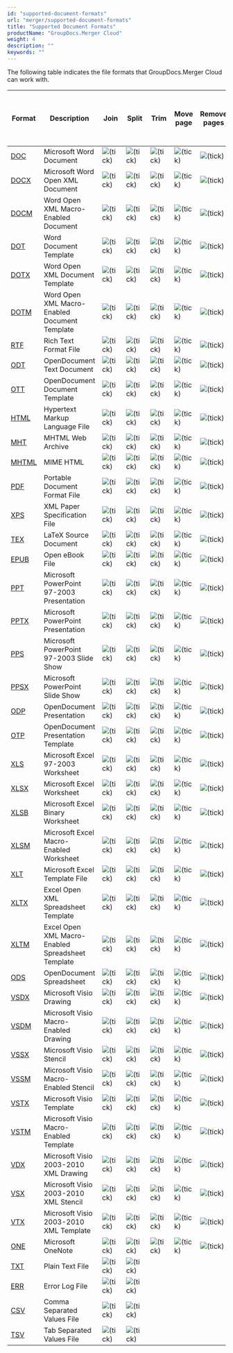 ```yaml
---
id: "supported-document-formats"
url: "merger/supported-document-formats"
title: "Supported Document Formats"
productName: "GroupDocs.Merger Cloud"
weight: 4
description: ""
keywords: ""
---
```


The following table indicates the file formats that GroupDocs.Merger Cloud can work with.

|Format|Description|Join|Split|Trim|Move page|Remove pages|Swap pages|Change page orientation|Rotate pages|Cross-format merge to PDF / XPS|Cross-format merge to DOC / DOCX
|---|---|---|---|---|---|---|---|---|---|---|---
|[DOC](https://wiki.fileformat.com/word-processing/doc/)|Microsoft Word Document| ![(tick)](/merger/images/check.png) | ![(tick)](/merger/images/check.png) | ![(tick)](/merger/images/check.png) | ![(tick)](/merger/images/check.png) | ![(tick)](/merger/images/check.png) | ![(tick)](/merger/images/check.png) | ![(tick)](/merger/images/check.png) || ![(tick)](/merger/images/check.png) |
|[DOCX](https://wiki.fileformat.com/word-processing/docx/)|Microsoft Word Open XML Document| ![(tick)](/merger/images/check.png) | ![(tick)](/merger/images/check.png) | ![(tick)](/merger/images/check.png) | ![(tick)](/merger/images/check.png) | ![(tick)](/merger/images/check.png) | ![(tick)](/merger/images/check.png) | ![(tick)](/merger/images/check.png) || ![(tick)](/merger/images/check.png) |
|[DOCM](https://wiki.fileformat.com/word-processing/docm/)|Word Open XML Macro-Enabled Document| ![(tick)](/merger/images/check.png) | ![(tick)](/merger/images/check.png) | ![(tick)](/merger/images/check.png) | ![(tick)](/merger/images/check.png) | ![(tick)](/merger/images/check.png) | ![(tick)](/merger/images/check.png) | ![(tick)](/merger/images/check.png) || ![(tick)](/merger/images/check.png) |
|[DOT](https://wiki.fileformat.com/word-processing/dot/)|Word Document Template| ![(tick)](/merger/images/check.png) | ![(tick)](/merger/images/check.png) | ![(tick)](/merger/images/check.png) | ![(tick)](/merger/images/check.png) | ![(tick)](/merger/images/check.png) | ![(tick)](/merger/images/check.png) | ![(tick)](/merger/images/check.png) || ![(tick)](/merger/images/check.png) |
|[DOTX](https://wiki.fileformat.com/word-processing/dotx/)|Word Open XML Document Template| ![(tick)](/merger/images/check.png) | ![(tick)](/merger/images/check.png) | ![(tick)](/merger/images/check.png) | ![(tick)](/merger/images/check.png) | ![(tick)](/merger/images/check.png) | ![(tick)](/merger/images/check.png) | ![(tick)](/merger/images/check.png) || ![(tick)](/merger/images/check.png) |
|[DOTM](https://wiki.fileformat.com/word-processing/dotm/)|Word Open XML Macro-Enabled Document Template| ![(tick)](/merger/images/check.png) | ![(tick)](/merger/images/check.png) | ![(tick)](/merger/images/check.png) | ![(tick)](/merger/images/check.png) | ![(tick)](/merger/images/check.png) | ![(tick)](/merger/images/check.png) | ![(tick)](/merger/images/check.png) || ![(tick)](/merger/images/check.png) |
|[RTF](https://wiki.fileformat.com/word-processing/rtf/)|Rich Text Format File| ![(tick)](/merger/images/check.png) | ![(tick)](/merger/images/check.png) | ![(tick)](/merger/images/check.png) | ![(tick)](/merger/images/check.png) | ![(tick)](/merger/images/check.png) | ![(tick)](/merger/images/check.png) | ![(tick)](/merger/images/check.png) || ![(tick)](/merger/images/check.png) |
|[ODT](https://wiki.fileformat.com/word-processing/odt/)|OpenDocument Text Document| ![(tick)](/merger/images/check.png) | ![(tick)](/merger/images/check.png) | ![(tick)](/merger/images/check.png) | ![(tick)](/merger/images/check.png) | ![(tick)](/merger/images/check.png) | ![(tick)](/merger/images/check.png) | ![(tick)](/merger/images/check.png) || ![(tick)](/merger/images/check.png) |
|[OTT](https://wiki.fileformat.com/word-processing/ott/)|OpenDocument Document Template| ![(tick)](/merger/images/check.png) | ![(tick)](/merger/images/check.png) | ![(tick)](/merger/images/check.png) | ![(tick)](/merger/images/check.png) | ![(tick)](/merger/images/check.png) | ![(tick)](/merger/images/check.png) | ![(tick)](/merger/images/check.png) || ![(tick)](/merger/images/check.png) |
|[HTML](https://wiki.fileformat.com/web/html/)|Hypertext Markup Language File| ![(tick)](/merger/images/check.png) | ![(tick)](/merger/images/check.png) | ![(tick)](/merger/images/check.png) | ![(tick)](/merger/images/check.png) | ![(tick)](/merger/images/check.png) | ![(tick)](/merger/images/check.png) | ![(tick)](/merger/images/check.png) || ![(tick)](/merger/images/check.png) |
|[MHT](https://wiki.fileformat.com/web/mhtml/)|MHTML Web Archive| ![(tick)](/merger/images/check.png) | ![(tick)](/merger/images/check.png) | ![(tick)](/merger/images/check.png) | ![(tick)](/merger/images/check.png) | ![(tick)](/merger/images/check.png) | ![(tick)](/merger/images/check.png) | ![(tick)](/merger/images/check.png) |
|[MHTML](https://wiki.fileformat.com/web/mhtml/)|MIME HTML| ![(tick)](/merger/images/check.png) | ![(tick)](/merger/images/check.png) | ![(tick)](/merger/images/check.png) | ![(tick)](/merger/images/check.png) | ![(tick)](/merger/images/check.png) | ![(tick)](/merger/images/check.png) | ![(tick)](/merger/images/check.png) |
|[PDF](https://wiki.fileformat.com/view/pdf/)|Portable Document Format File| ![(tick)](/merger/images/check.png) | ![(tick)](/merger/images/check.png) | ![(tick)](/merger/images/check.png) | ![(tick)](/merger/images/check.png) | ![(tick)](/merger/images/check.png) | ![(tick)](/merger/images/check.png) | ![(tick)](/merger/images/check.png) | ![(tick)](/merger/images/check.png) || ![(tick)](/merger/images/check.png) |![(tick)](/merger/images/check.png) |
|[XPS](https://wiki.fileformat.com/page-description-language/xps/)|XML Paper Specification File| ![(tick)](/merger/images/check.png) | ![(tick)](/merger/images/check.png) | ![(tick)](/merger/images/check.png) | ![(tick)](/merger/images/check.png) | ![(tick)](/merger/images/check.png) | ![(tick)](/merger/images/check.png) | ![(tick)](/merger/images/check.png) | ![(tick)](/merger/images/check.png) || ![(tick)](/merger/images/check.png) |![(tick)](/merger/images/check.png) |
|[TEX](https://wiki.fileformat.com/page-description-language/tex/)|LaTeX Source Document| ![(tick)](/merger/images/check.png) | ![(tick)](/merger/images/check.png) | ![(tick)](/merger/images/check.png) | ![(tick)](/merger/images/check.png) | ![(tick)](/merger/images/check.png) | ![(tick)](/merger/images/check.png) | ![(tick)](/merger/images/check.png) | ![(tick)](/merger/images/check.png) || ![(tick)](/merger/images/check.png) |![(tick)](/merger/images/check.png) |
|[EPUB](https://wiki.fileformat.com/ebook/epub/)|Open eBook File| ![(tick)](/merger/images/check.png) | ![(tick)](/merger/images/check.png) | ![(tick)](/merger/images/check.png) | ![(tick)](/merger/images/check.png) | ![(tick)](/merger/images/check.png) | ![(tick)](/merger/images/check.png) | ![(tick)](/merger/images/check.png) | ![(tick)](/merger/images/check.png) || ![(tick)](/merger/images/check.png) |![(tick)](/merger/images/check.png) |
|[PPT](https://wiki.fileformat.com/presentation/ppt/)|Microsoft PowerPoint 97-2003 Presentation| ![(tick)](/merger/images/check.png) | ![(tick)](/merger/images/check.png) | ![(tick)](/merger/images/check.png) | ![(tick)](/merger/images/check.png) | ![(tick)](/merger/images/check.png) | ![(tick)](/merger/images/check.png) | ![(tick)](/merger/images/check.png) || ![(tick)](/merger/images/check.png) |
|[PPTX](https://wiki.fileformat.com/presentation/pptx/)|Microsoft PowerPoint Presentation| ![(tick)](/merger/images/check.png) | ![(tick)](/merger/images/check.png) | ![(tick)](/merger/images/check.png) | ![(tick)](/merger/images/check.png) | ![(tick)](/merger/images/check.png) | ![(tick)](/merger/images/check.png) | ![(tick)](/merger/images/check.png) || ![(tick)](/merger/images/check.png) |
|[PPS](https://wiki.fileformat.com/presentation/pps/)|Microsoft PowerPoint 97-2003 Slide Show| ![(tick)](/merger/images/check.png) | ![(tick)](/merger/images/check.png) | ![(tick)](/merger/images/check.png) | ![(tick)](/merger/images/check.png) | ![(tick)](/merger/images/check.png) | ![(tick)](/merger/images/check.png) | ![(tick)](/merger/images/check.png) || ![(tick)](/merger/images/check.png) |
|[PPSX](https://wiki.fileformat.com/presentation/ppsx/)|Microsoft PowerPoint Slide Show| ![(tick)](/merger/images/check.png) | ![(tick)](/merger/images/check.png) | ![(tick)](/merger/images/check.png) | ![(tick)](/merger/images/check.png) | ![(tick)](/merger/images/check.png) | ![(tick)](/merger/images/check.png) | ![(tick)](/merger/images/check.png) || ![(tick)](/merger/images/check.png) |
|[ODP](https://wiki.fileformat.com/presentation/odp/)|OpenDocument Presentation| ![(tick)](/merger/images/check.png) | ![(tick)](/merger/images/check.png) | ![(tick)](/merger/images/check.png) | ![(tick)](/merger/images/check.png) | ![(tick)](/merger/images/check.png) | ![(tick)](/merger/images/check.png) | ![(tick)](/merger/images/check.png) || ![(tick)](/merger/images/check.png) |
|[OTP](https://wiki.fileformat.com/presentation/otp/)|OpenDocument Presentation Template| ![(tick)](/merger/images/check.png) | ![(tick)](/merger/images/check.png) | ![(tick)](/merger/images/check.png) | ![(tick)](/merger/images/check.png) | ![(tick)](/merger/images/check.png) | ![(tick)](/merger/images/check.png) | ![(tick)](/merger/images/check.png) || ![(tick)](/merger/images/check.png) |
|[XLS](https://wiki.fileformat.com/spreadsheet/xls/)|Microsoft Excel 97-2003 Worksheet| ![(tick)](/merger/images/check.png) | ![(tick)](/merger/images/check.png) | ![(tick)](/merger/images/check.png) | ![(tick)](/merger/images/check.png) | ![(tick)](/merger/images/check.png) | ![(tick)](/merger/images/check.png) | ![(tick)](/merger/images/check.png) || ![(tick)](/merger/images/check.png) |
|[XLSX](https://wiki.fileformat.com/spreadsheet/xlsx/)|Microsoft Excel Worksheet| ![(tick)](/merger/images/check.png) | ![(tick)](/merger/images/check.png) | ![(tick)](/merger/images/check.png) | ![(tick)](/merger/images/check.png) | ![(tick)](/merger/images/check.png) | ![(tick)](/merger/images/check.png) | ![(tick)](/merger/images/check.png) || ![(tick)](/merger/images/check.png) |
|[XLSB](https://wiki.fileformat.com/spreadsheet/xlsb/)|Microsoft Excel Binary Worksheet| ![(tick)](/merger/images/check.png) | ![(tick)](/merger/images/check.png) | ![(tick)](/merger/images/check.png) | ![(tick)](/merger/images/check.png) | ![(tick)](/merger/images/check.png) | ![(tick)](/merger/images/check.png) | ![(tick)](/merger/images/check.png) || ![(tick)](/merger/images/check.png) |
|[XLSM](https://wiki.fileformat.com/spreadsheet/xlsm/)|Microsoft Excel Macro-Enabled Worksheet| ![(tick)](/merger/images/check.png) | ![(tick)](/merger/images/check.png) | ![(tick)](/merger/images/check.png) | ![(tick)](/merger/images/check.png) | ![(tick)](/merger/images/check.png) | ![(tick)](/merger/images/check.png) | ![(tick)](/merger/images/check.png) || ![(tick)](/merger/images/check.png) |
|[XLT](https://wiki.fileformat.com/spreadsheet/xlt/)|Microsoft Excel Template File| ![(tick)](/merger/images/check.png) | ![(tick)](/merger/images/check.png) | ![(tick)](/merger/images/check.png) | ![(tick)](/merger/images/check.png) | ![(tick)](/merger/images/check.png) | ![(tick)](/merger/images/check.png) | ![(tick)](/merger/images/check.png) || ![(tick)](/merger/images/check.png) |
|[XLTX](https://wiki.fileformat.com/spreadsheet/xltx/)|Excel Open XML Spreadsheet Template| ![(tick)](/merger/images/check.png) | ![(tick)](/merger/images/check.png) | ![(tick)](/merger/images/check.png) | ![(tick)](/merger/images/check.png) | ![(tick)](/merger/images/check.png) | ![(tick)](/merger/images/check.png) | ![(tick)](/merger/images/check.png) || ![(tick)](/merger/images/check.png) |
|[XLTM](https://wiki.fileformat.com/spreadsheet/xltm/)|Excel Open XML Macro-Enabled Spreadsheet Template| ![(tick)](/merger/images/check.png) | ![(tick)](/merger/images/check.png) | ![(tick)](/merger/images/check.png) | ![(tick)](/merger/images/check.png) | ![(tick)](/merger/images/check.png) | ![(tick)](/merger/images/check.png) | ![(tick)](/merger/images/check.png) || ![(tick)](/merger/images/check.png) |
|[ODS](https://wiki.fileformat.com/spreadsheet/ods/)|OpenDocument Spreadsheet| ![(tick)](/merger/images/check.png) | ![(tick)](/merger/images/check.png) | ![(tick)](/merger/images/check.png) | ![(tick)](/merger/images/check.png) | ![(tick)](/merger/images/check.png) | ![(tick)](/merger/images/check.png) | ![(tick)](/merger/images/check.png) || ![(tick)](/merger/images/check.png) |
|[VSDX](https://wiki.fileformat.com/image/vsdx/)|Microsoft Visio Drawing| ![(tick)](/merger/images/check.png) | ![(tick)](/merger/images/check.png) | ![(tick)](/merger/images/check.png) | ![(tick)](/merger/images/check.png) | ![(tick)](/merger/images/check.png) | ![(tick)](/merger/images/check.png) | ![(tick)](/merger/images/check.png) |
|[VSDM](https://wiki.fileformat.com/image/vsdm/)|Microsoft Visio Macro-Enabled Drawing| ![(tick)](/merger/images/check.png) | ![(tick)](/merger/images/check.png) | ![(tick)](/merger/images/check.png) | ![(tick)](/merger/images/check.png) | ![(tick)](/merger/images/check.png) | ![(tick)](/merger/images/check.png) | ![(tick)](/merger/images/check.png) |
|[VSSX](https://wiki.fileformat.com/image/vssx/)|Microsoft Visio Stencil| ![(tick)](/merger/images/check.png) | ![(tick)](/merger/images/check.png) | ![(tick)](/merger/images/check.png) | ![(tick)](/merger/images/check.png) | ![(tick)](/merger/images/check.png) | ![(tick)](/merger/images/check.png) | ![(tick)](/merger/images/check.png) |
|[VSSM](https://wiki.fileformat.com/image/vssm/)|Microsoft Visio Macro-Enabled Stencil| ![(tick)](/merger/images/check.png) | ![(tick)](/merger/images/check.png) | ![(tick)](/merger/images/check.png) | ![(tick)](/merger/images/check.png) | ![(tick)](/merger/images/check.png) | ![(tick)](/merger/images/check.png) | ![(tick)](/merger/images/check.png) |
|[VSTX](https://wiki.fileformat.com/image/vstx/)|Microsoft Visio Template| ![(tick)](/merger/images/check.png) | ![(tick)](/merger/images/check.png) | ![(tick)](/merger/images/check.png) | ![(tick)](/merger/images/check.png) | ![(tick)](/merger/images/check.png) | ![(tick)](/merger/images/check.png) | ![(tick)](/merger/images/check.png) |
|[VSTM](https://wiki.fileformat.com/image/vstm/)|Microsoft Visio Macro-Enabled Template| ![(tick)](/merger/images/check.png) | ![(tick)](/merger/images/check.png) | ![(tick)](/merger/images/check.png) | ![(tick)](/merger/images/check.png) | ![(tick)](/merger/images/check.png) | ![(tick)](/merger/images/check.png) | ![(tick)](/merger/images/check.png) |
|[VDX](https://wiki.fileformat.com/image/vdx/)|Microsoft Visio 2003-2010 XML Drawing| ![(tick)](/merger/images/check.png) | ![(tick)](/merger/images/check.png) | ![(tick)](/merger/images/check.png) | ![(tick)](/merger/images/check.png) | ![(tick)](/merger/images/check.png) | ![(tick)](/merger/images/check.png) | ![(tick)](/merger/images/check.png) |
|[VSX](https://wiki.fileformat.com/image/vsx/)|Microsoft Visio 2003-2010 XML Stencil| ![(tick)](/merger/images/check.png) | ![(tick)](/merger/images/check.png) | ![(tick)](/merger/images/check.png) | ![(tick)](/merger/images/check.png) | ![(tick)](/merger/images/check.png) | ![(tick)](/merger/images/check.png) | ![(tick)](/merger/images/check.png) |
|[VTX](https://wiki.fileformat.com/image/vtx/)|Microsoft Visio 2003-2010 XML Template| ![(tick)](/merger/images/check.png) | ![(tick)](/merger/images/check.png) | ![(tick)](/merger/images/check.png) | ![(tick)](/merger/images/check.png) | ![(tick)](/merger/images/check.png) | ![(tick)](/merger/images/check.png) | ![(tick)](/merger/images/check.png) |
|[ONE](https://wiki.fileformat.com/note-taking/one/)|Microsoft OneNote| ![(tick)](/merger/images/check.png) | ![(tick)](/merger/images/check.png) | ![(tick)](/merger/images/check.png) | ![(tick)](/merger/images/check.png) | ![(tick)](/merger/images/check.png) | ![(tick)](/merger/images/check.png) | ![(tick)](/merger/images/check.png) |
|[TXT](https://wiki.fileformat.com/word-processing/txt/)|Plain Text File| ![(tick)](/merger/images/check.png) | ![(tick)](/merger/images/check.png) | | | | | |
|[ERR](https://fileinfo.com/extension/err)|Error Log File| ![(tick)](/merger/images/check.png) | ![(tick)](/merger/images/check.png) | | | | | |
|[CSV](https://wiki.fileformat.com/spreadsheet/csv/)|Comma Separated Values File| ![(tick)](/merger/images/check.png) | ![(tick)](/merger/images/check.png) | | | | | |
|[TSV](https://wiki.fileformat.com/spreadsheet/tsv/)|Tab Separated Values File| ![(tick)](/merger/images/check.png) | ![(tick)](/merger/images/check.png) | | | | | |
